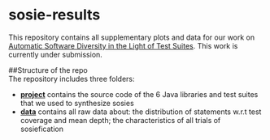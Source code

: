 # sosie-results
This repository contains all supplementary plots and data for our work on [Automatic Software Diversity in the Light of Test Suites](http://arxiv.org/abs/1509.00144). This work is currently under submission.

##Structure of the repo  
The repository includes three folders:
- __[project](https://github.com/DIVERSIFY-project/sosie-results/tree/master/project)__ contains the source code of the 6 Java libraries and test suites that we used to synthesize sosies                     
- __[data](https://github.com/DIVERSIFY-project/sosie-results/tree/master/data)__ contains all raw data about: the distribution of statements w.r.t test coverage and mean depth; the characteristics of all trials of sosiefication




